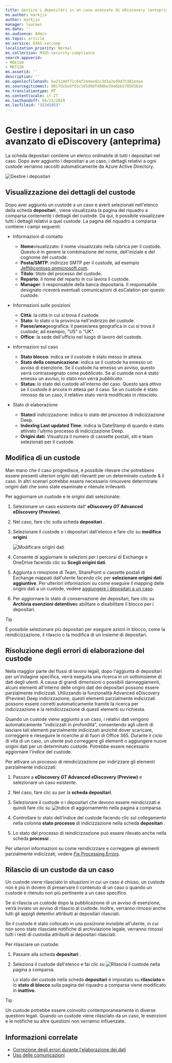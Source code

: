 ```yaml
---
title: Gestire i depositari in un caso avanzato di eDiscovery (anteprima)
ms.author: markjjo
author: markjjo
manager: laurawi
ms.date: ''
ms.audience: Admin
ms.topic: article
ms.service: O365-seccomp
localization_priority: Normal
ms.collection: M365-security-compliance
search.appverid:
- MOE150
- MET150
ms.assetid: ''
description: ''
ms.openlocfilehash: 6a21240f71c64f244ee42c3d3a2ed9d75381edaa
ms.sourcegitcommit: 0017dc6a5f81c165d9dfd88be39a6bb17856582e
ms.translationtype: MT
ms.contentlocale: it-IT
ms.lasthandoff: 04/23/2019
ms.locfileid: "32241853"
---
```

# <a name="manage-custodians-in-an-advanced-ediscovery-preview-case"></a>Gestire i depositari in un caso avanzato di eDiscovery (anteprima)

La scheda depositari contiene un elenco ordinabile di tutti i depositari nel caso. Dopo aver aggiunto i depositari a un caso, i dettagli relativi a ogni custode verranno raccolti automaticamente da Azure Active Directory.

![Gestire i depositari](../media/CustodianDetails.PNG)

## <a name="viewing-custodian-details"></a>Visualizzazione dei dettagli del custode

Dopo aver aggiunto un custode a un caso e averli selezionati nell'elenco della scheda **depositari** , viene visualizzata la pagina del riquadro a comparsa contenente i dettagli del custode. Da qui, è possibile visualizzare tutti i dettagli relativi a quel custode. La pagina del riquadro a comparsa contiene i campi seguenti:

- Informazioni di contatto

  - **Nome**visualizzato: il nome visualizzato nella rubrica per il custode. Questo è in genere la combinazione del nome, dell'iniziale e del cognome del custode.
  - **Posta/SMTP**: indirizzo SMTP per il custode, ad esempio Jeff@contoso.onmicrosoft.com.  
  - **Titolo**: titolo del processo del custode.
  - **Reparto**: il nome del reparto in cui lavora il custode.
  - **Manager**: il responsabile della banca depositaria. Il responsabile designato riceverà eventuali comunicazioni di esCalation per questo custode.
  
- Informazioni sulle posizioni

  - **Città**: la città in cui si trova il custode.
  - **Stato**: lo stato o la provincia nell'indirizzo del custode.
  - **Paese/area**geografica: il paese/area geografica in cui si trova il custode; ad esempio, "US" o "UK".
  - **Office**: la sede dell'ufficio nel luogo di lavoro del custode.

- Informazioni sul caso

  - **Stato blocco**: indica se il custode è stato messo in attesa. 
  - **Stato della comunicazione**: indica se il custode ha emesso un avviso di esenzione. Se il custode ha emesso un avviso, questo verrà contrassegnato come *pubblicato*. Se al custode non è stato emesso un avviso, lo stato non verrà *pubblicato*. 
  - **Status**: lo stato del custode all'interno del caso. Questo sarà *attivo* se il custode è ancora in attesa per il caso. Se un custode è stato rimosso da un caso, il relativo stato verrà modificato in *rilasciato*. 

- Stato di elaborazione

  - **Stato**di indicizzazione: indica lo stato del processo di indicizzazione Deep.  
  - **IndexIng Last updated Time**: indica la DateStamp di quando è stato attivato l'ultimo processo di indicizzazione Deep.
  - **Origini dati**: Visualizza il numero di cassette postali, siti e team selezionati per il custode.

## <a name="editing-a-custodian"></a>Modifica di un custode

Man mano che il caso progredisce, è possibile rilevare che potrebbero essere presenti ulteriori origini dati rilevanti per un determinato custode & il caso. In altri scenari potrebbe essere necessario rimuovere determinate origini dati che sono state esaminate e ritenute irrilevanti.

Per aggiornare un custode e le origini dati selezionate:

1. Selezionare un caso esistente dall' **eDiscovery _GT_ Advanced eDiscovery (Preview)**.
  
2. Nel caso, fare clic sulla scheda **depositari** .
  
3. Selezionare il custode o i depositari dall'elenco e fare clic su **modifica origini**.

    ![Modificare origini dati](../media/EditCustodianDataSource.PNG)
  
4. Consente di aggiornare le selezioni per i percorsi di Exchange e OneDrive facendo clic su **Scegli origini dati**.
  
5. Aggiunta o rimozione di Team, SharePoint o cassette postali di Exchange mappati dall'utente facendo clic per **selezionare origini dati aggiuntive**. Per ulteriori informazioni su come eseguire il mapping delle origini dati a un custode, vedere [aggiungere i depositari a un caso](add-custodians-to-case.md).
  
6. Per aggiornare lo stato di conservazione dei depositari, fare clic su **Archivia esenzioni detentive**e abilitare o disabilitare il blocco per i depositari.

> [!TIP]
> È possibile selezionare più depositari per eseguire azioni in blocco, come la reindicizzazione, il rilascio o la modifica di un insieme di depositari.

## <a name="resolving-custodian-processing-errors"></a>Risoluzione degli errori di elaborazione del custode

Nella maggior parte dei flussi di lavoro legali, dopo l'aggiunta di depositari per un'indagine specifica, verrà eseguita una ricerca in un sottoinsieme di dati degli utenti. A causa di grandi dimensioni o possibili danneggiamenti, alcuni elementi all'interno delle origini dati dei depositari possono essere parzialmente indicizzati. Utilizzando la funzionalità Advanced eDiscovery (Preview) Deep indicizzazione, questi elementi parzialmente indicizzati possono essere corretti automaticamente tramite la ricerca per indicizzazione e la reindicizzazione di questi elementi su richiesta. 

Quando un custode viene aggiunto a un caso, i relativi dati vengono automaticamente "indicizzati in profondità", consentendo agli utenti di lasciare tali elementi parzialmente indicizzati anziché dover scaricare, correggere e rieseguire le ricerche al di fuori di Office 365. Durante il ciclo di vita di un caso, un utente può correggere gli elementi o aggiungere nuove origini dati per un determinato custode. Potrebbe essere necessario aggiornare l'indice del custode. 

Per attivare un processo di reindicizzazione per indirizzare gli elementi parzialmente indicizzati:

1. Passare a **eDiscovery _GT_ Advanced eDiscovery (Preview)** e selezionare un caso esistente.

2. Nel caso, fare clic su per la **scheda depositari**. 

3. Selezionare il custode o i depositari che devono essere reindicizzati e quindi fare clic su ![Indice di aggiornamento](../media/UpdateIndex.PNG) nella pagina a comparsa.

4. Controllare lo stato dell'indice del custode facendo clic sul collegamento nella colonna **stato processo** di indicizzazione nella scheda **depositari** .  

5. Lo stato del processo di reindicizzazione può essere rilevato anche nella scheda **processi** .

Per ulteriori informazioni su come reindicizzare e correggere gli elementi parzialmente indicizzati, vedere [Fix Processing Errors](processing-data-for-case.md).

## <a name="releasing-a-custodian-from-a-case"></a>Rilascio di un custode da un caso

Un custode viene rilasciato in situazioni in cui un caso è chiuso, un custode non è più in dovere di preservare il contenuto di un caso o quando un custode è ritenuto non più pertinente a un caso specifico. 

Se si rilascia un custode dopo la pubblicazione di un avviso di esenzione, verrà inviato un avviso di rilascio al custode. Inoltre, verranno rimossi anche tutti gli appigli detentivi attribuiti ai depositari rilasciati.

Se il custode è stato collocato in una posizione invisibile all'utente, in cui non sono state rilasciate notifiche di archiviazione legale, verranno rimossi tutti i resti di custodia attribuiti ai depositari rilasciati.  

Per rilasciare un custode: 

1.  Passare alla scheda **depositari** .

2.  Seleziona il custode dall'elenco e fai clic su ![Rilascia il custode](../media/ReleaseCustodian.PNG) nella pagina a comparsa.

    Lo stato del custode nella scheda **depositari** è impostato su **rilasciato** e lo **stato di blocco** sulla pagina del riquadro a comparsa viene modificato in **inattivo**. 

> [!TIP]
> Un custode potrebbe essere coinvolto contemporaneamente in diverse questioni legali. Quando un custode viene rilasciato da un caso, le esenzioni e le notifiche su altre questioni non verranno influenzate.

## <a name="related-information"></a>Informazioni correlate

 - [Correzione degli errori durante l'elaborazione dei dati](error-remediation.md) 
- [Uso delle comunicazioni](managing-custodian-communications.md)
